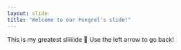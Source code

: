 ```yaml
---
layout: slide
title: "Welcome to our Fongrel's slide!"
---
```

This is my greatest sliiiiide :tada:
Use the left arrow to go back!
